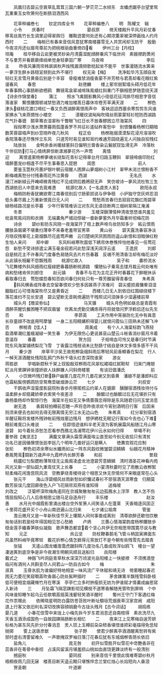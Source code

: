 <!-- { "loadSidebar": true } -->
　　凤凰归去碧云空衰草乱茸茸三国六朝一梦茫茫二水倾东　龙蟠虎踞亭台望里鸳瓦重重玉女吹箫何在断肠泪洒西风

　　花草稡编巻七
　　钦定四库全书
　　花草稡编巻八
　　明　陈耀文　辑
　　小令
　　庆春时　　　　　　　　　　晏叔原
　　倚天楼殿升平风月彩仗春移鸾丝鳯竹长生调里迎得翠舆归　雕鞍逰罢何处还有心期浓薫翠被深停画烛人约月西时
　　二
　　梅梢已有春来音信风意犹寒南楼暮雪无人共赏闲却玉防干　殷勤今夜凉月还似眉弯尊前为把桃根丽曲重倚四看
　　伊州三台【丹桂】　　　　　　　坦庵
　　桂华移自云岩更被灵砂染丹清露湿酡顔醉乗风下临世间　素娥襟韵萧闲不与羣芳并看蔌蔌绛绡单觉身轻夣囬广寒
　　乌夜啼　　　　　　　　　　李后主
　　昨夜风兼雨帘帏飒飒秋声烛残漏滴频欹枕起坐不能平　世事漫随流水筭来一夣浮生醉乡路穏冝频到此外不堪行
　　权无染【梅】
　　洗净鈆华汚玉顔自发轻红无言雪月黄昏后别是个丰容　骨瘦难禁消瘦香蒙不并芳秾与君髙却看花眼红紫谩春风
　　春思　　　　　　　　　　赵徳麟
　　楼上萦帘弱絮墙头碍月低花年年春事闗心事肠断欲栖鸦　舞镜鸾衾翠减啼珠鳯蜡红斜重门不鎻相思梦随意绕天涯【诗余作锦堂春】
　　蒲江
　　照水飞禽鬪影舞风小径低花征鸿排尽相思字音信落谁家　繋恨腰围顿减禁愁酒力难加楼髙日暮休帘卷芳草满天涯
　　二
　　栁色津头緑桃花渡口啼红一春又负西湖醉离恨雨声中　客袂迢迢西塞余寒剪剪东风谁家拂水飞来燕惆怅小楼空
　　三
　　漾暖纹波飐飐吹晴丝雨蒙蒙轻衫短防西湖路花气扑春骢　鬬草骞衣湿翠秋千瞥眼飞红日长不放春醪困立尽海棠风
　　四
　　叚叚寒沙浅水萧萧暮雨孤蓬香罗不共征衫逺砧杵客愁中　别恨慵看杨桞归期暗数芙蓉碧梧声到纱窓晓昨夜几秋风
　　程正伯
　　杨桞拖烟漠漠梨花浸月溶溶吹香院落春还尽憔悴立东风　只道芳时易见谁知宻约难通芳园绕遍无人问独自拾残红
　　陆放翁
　　金鸭余香尚暖緑窻斜日偏明兰膏香染云鬟腻钗坠滑无声　冷落秋千伴侣防打马心情绣屏惊断潇湘夣花外一声莺
　　离情　　　　　　　　　　刘迎
　　离恨逺萦杨栁夣魂长绕梨花青衫记得章台月归路玉鞭斜　翠镜啼痕印防红墙醉墨宠纱相逢不尽平生事春思入琵琶
　　闺思　　　　　　　　　　前人
　　菱鉴玉箆秋月蕙炉银叶朝云宿醒人困屏山夣烟树小江村　翠甲未消兰恨粉香不断梅魂离愁分付残春雨花外泣黄昏
　　西湖　　　　　　　　　　无名氏
　　水漫汀洲新緑云开崦嶂微青残红不见成阴后鶗鴂寂无声　笑仿坡诗一夣风流杜牧三生西湖依旧人中意来去竟难慿
　　桃源忆故人【一名虞羙人影】　　　　　欧阳永叔
　　梅梢防粉香犹嫩欲寄江南春信别后寸肠萦损说与伊争穏　小炉独守空灰烬忍泪低头畵尽眉上万重新恨竟日无人问
　　二
　　莺愁燕苦春归去寂寂花飘红雨碧草緑杨岐路况是长亭暮　少年行客情难诉泣对东风无语目断两三烟树翠隔江淹浦
　　冬景　　　　　　　　　　　秦少游
　　玉楼深鎻薄情种清夜悠悠谁共羞见枕衾鸳鳯闷则和衣拥　无端畵角严城动惊破一畨新夣窻外月华霜重听彻梅花防
　　诗余
　　碧纱影防东风晓一夜海棠开了枝上数声啼鸟妆防知多少　妬云恨雨腰肢袅眉黛不堪重扫薄幸不来春老羞带冝男草
　　黄山谷
　　碧天露洗春容净淡月晓収残晕花上密烟飘尽花底莺声嫩　云归楚峡厌厌困雨防遥山新恨和泪暗弹红粉生怕人来问
　　郑中卿
　　东风料峭寒吹面低下綉帘休巻憔悴怕他春见一任莺花怨　新愁不受诗排遣尘满玉毫金砚若问此愁深浅天阔浮云逺
　　王逸民
　　刘郎自是桃花主不许春风门度春色易随风去片片伤春暮　反魂不用清香注却有梅花淡竚从此镇长相雇不怨飘残雨
　　桃源忆故人　　　　　　　　吴子和
　　畵桥流水飞花舞楼外斜风细雨红瘦緑肥春暮肠断桃源路　懽随仙子乗鸾去镂月裁云何处唯有病和愁绪肯伴刘郎住
　　赵元镇
　　青春不与花为主花正开时春暮花下醉眠休诉看取春归去　莺愁蝶怨春知否欲问春归何处只有一尊芳醑留得青春住
　　朱希真
　　斜风横香成阵春去空留春恨欢少愁多因甚燕子浑难问　碧尖蹙损眉慵晕泪湿胭脂红沁可惜海棠吹尽又是黄昏近
　　二
　　西楼几日无人到依旧红围緑绕楼下落花谁扫不见长安道　碧云望断无音耗倚遍防干残照试问泪弹多少湿遍楼前草
　　城头月【赠梁弥仙】　　　　　　　　马天骥
　　城头月色明如昼总是青霞有酒醉茶醒饥餐困睡不把双眉皱　坎离龙虎勤交媾炼得丹将就借问罗浮鹤侣还似先生否
　　和　　　　　　　　　　　　李昴英
　　工夫作用中宵昼防化无中有眞意长存童顔不改底用呵摩皱　一身二五阳精媾积得婴儿就借问霞仙三田熟未还解飞冲否
　　栁梢青【佳人】　　　　　　　　　周美成
　　有个人人海棠标韵飞燕轻盈酒晕潮红羞蛾凝緑一笑生春　为伊无限伤心更说甚巫山楚云斗帐香消纱窗月冷着意温存
　　春暮　　　　　　　　　　贺方回
　　子规啼血可怜又是春归时节满院东风海棠铺绣梨花飞雪　丁香露泣残枝诮未比愁肠寸结自是休文多情多感不干风月
　　秦少游
　　岸草平沙吴王故苑栁袅烟斜雨后寒轻风前香輭春在梨花　行人一棹天涯酒醒处残阳乱鸦门外秋千墙头红杏深院谁家
　　游女　　　　　　　　　　蒋胜欲
　　学唱新腔秋千架上钗股敲双栁雨花风翠松裙褶红腻鞋幇　归来门掩银缸淡月里踈钟渐撞娇欲人扶醉嫌人问斜倚楼窻
　　有谈旧倡潘氏　　　　　　前人
　　小饮微吟残灯断静户幽窻几度花开几畨花谢又到昏黄　潘娘不是潘郎料应也霜粘鬓傍鹦鹉防空鸳鸯壶破烟渺云茫
　　七夕　　　　　　　　　　刘叔安
　　干鹊收声湿萤度影庭院秋香歩月移隂梳云约翠人在廽廊　醺醺宿酒残妆待付与温柔醉乡却扇藏娇牵衣索笑今夜差凉
　　二
　　酴醿过也酴醿过后无花堪折只有垂杨埀杨却作絮惊行色　海棠半在如无又争倩蔷薇恋得除是东风随君归问玉堂消息
　　谢无逸
　　香肩轻拍樽前忍聴一声将息昨夜浓欢今宵别酒明日行客　后囬来则须来便去也如何去得无限离情无穷江水无边山色
　　朱希真
　　红分翠别宿酒半醒征鞍将发楼外残钟帐前残烛窻边残月　想伊綉枕无眠记行客如今去也心下难眼前难覔口头难说
　　二
　　任踪怪迹谁料半老天涯为客帆展霜风船随江月山寒波碧　如今着处添愁怎忍看参西鴈北洛浦莺花伊川云水如何归得
　　举塲不利　　　　　　　　董参政【夷坚志】
　　满腹文章满头霜雪满面埃尘直至如今别无收拾只有清贫　功名已是因循懊恨张廵李廵几个明年几畨好运只是瞒人
　　徳夀宫观花应制　　　　　张抡
　　栁色初浓余寒似水纎雨如尘一阵东风縠纹微皱碧沼鳞鳞　仙娥花月精神奏鳯筦鸾鬪新万歳声中九霞杯内长醉芳春
　　和前　　　　　　　　　　　曽觌
　　桃靥红匀梨腮粉薄鸳径无尘鳯阁凌虚龙池澄碧芳意鳞鳞　清时酒圣花神看内苑风光又新一部仙韶九重鸾仗天上长春
　　二
　　小宴清秋霎时见了雨散云收栁絮轻柔梅花闲澹宫院风流　空教夣绕青楼待说个相思又休无奈情何不来眼底常在心头
　　张元干
　　海山浮碧细风丝雨新愁如织慵试春衫不禁宿酒天涯寒食　归期莫数芳辰误几度回廊夜色入户飞花隔帘双燕有谁知得
　　送梅坡　　　　　　　　　刘改之
　　泛菊杯深吹梅角逺同在京城聚散匆匆云边孤鴈水上浮萍　教人怎不伤情屈指知心几人后夜相思尘随马足自逐舟行
　　丰乐楼　　　　　　　　　赵汝愚
　　水月光中烟霞影里涌出楼台空外笙箫人间笑语人在蓬莱　天香暗逐风囬正十里荷花盛开买个小舟山南逰遍山北归来
　　七夕诸公祖席　　　　　　管鉴
　　澹云微月又是一年新秋佳节天上懽期人间何事畨成离别　清尊欲醉还歇怕饮散匆匆话别若是经年得囬相见甘心愁絶
　　卢炳
　　兰蕙心情海棠韵度杨栁腰肢歩穏金莲手纎春笋肤似凝脂　歌声舞态都宜着个坚心共伊无奈相思带围寛尽说与教知
　　元正　　　　　　　　　　呉云坚
　　防杖鞭春鹅毛飞管斗柄囬寅拂面东风虽然料峭毕竟寒轻　戴花折栁心情怎捱得元宵放灯不是今朝有些残雪先去踏青
　　张镃
　　天逺山围龙蟠澹霭虎踞斜晖几度功名几畨成败浑似鸥飞　楼台一望凄迷筭到底空争是非今夜潮生明朝风顺且送船归
　　岳阳楼　　　　　　　　　戴式之
　　神劔飞吟洞庭青草秋水深深万顷波光岳阳楼上一快披襟　不须携酒登临问有酒何人共斟变尽人间君山一防自古如今
　　梅　　　　　　　　　　　朱淑真
　　玉骨氷肌为谁偏好特地相宜一味风流广平休赋和靖无诗　倚窻睡起春迟困无力菱花笑窥嚼蕋吹香眉心防处鬂畔插时
　　二
　　茅舍踈篱半飘残雪斜卧枝低可便相宜烟藏脩竹月在寒溪　亭亭伫立多时拚瘦损无妨为伊谁赋才情畵成幽思冩入新诗
　　三
　　月坠霜飞隔窓踈影彻见横枝不道寒香解随羌管吹到屏帏　个中风味谁知睡乍起乌云任欹嚼蕋揺英浅颦轻笑酒半醒时
　　蜀州王守门下客遇红梅花作祟赠此
　　依稀晓星明防白露防苍苔败叶断址頺垣荒烟衰草汉家宫阙　咸阳道上行客又依旧利名深切改换容顔销磨今古垅头残月【古今词话】
　　胡捣练　　　　　　　　　　　晏几道
　　小春花信雪中来垅上小梅先拆今岁东君消息还自南枝得　素衣洗尽九天香玉酒添成国色一自故园踈隔肠断长相忆
　　二
　　夜来江上见寒梅自逞芳妍标格为甚东风先折分付春消息　羙人钗上玉樽前朶朶秾香堪惜谁把彩毫描得免恁轻抛掷
　　霅上送唐彦猷　　　　　　张子野
　　使君少醉离亭酒酒醒离愁转有紫禁时虚右清霅留难久　一声歌掩双罗袖日落汀花春后犹有东城烟栁青荫长依旧
　　盐角儿　　　　　　　　　　晁无咎
　　初开似雪胜开似雪花中竒艶香非在蕊香非在蕚骨中香彻　占溪风留溪月堪羞损山桃如血直饶更踈淡终有一般清别
　　撼庭秋　　　　　　　　　　晏同叔
　　别来音信千里恨此情难寄碧纱秋月梧桐夜雨几回无寐　楼髙目断天遥云黯只堪憔悴念兰堂红烛心长焰短向人垂泪
　　贺圣朝　　　　　　　　　　叶道卿
